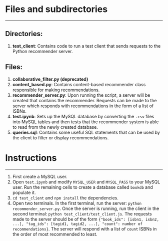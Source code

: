 # Files and subdirectories
___
## Directories:
1. __test_client__: Contains code to run a test client that sends requests to the Python recommender server.

## Files:
1. __collaborative_filter.py (deprecated)__
2. __content_based.py__: Contains content-based recommender class responsible for making recommendations.
3. __recommender_server.py__: Upon running the script, a server will be created that contains the recommender. Requests can be made to the server which responds with recommendations in the form of a list of ISBNs.
4. __test.ipynb__: Sets up the MySQL database by converting the `.csv` files into MySQL tables and then tests that the recommender system is able to read from the newly created database.
5. __queries.sql__: Contains some useful SQL statements that can be used by the client to filter or display recommendations.

# Instructions
___
1. First create a MySQL user.
2. Open `test.ipynb` and modify `MYSQL_USER` and `MYSQL_PASS` to your MySQL user. Run the remaining cells to create a database called `bookdb` and populate it.
3. `cd test_client` and `npm install` the dependencies.
4. Open two terminals. In the first terminal, run the server: `python recommender_server.py`. Once the server is running, run the client in the second terminal: `python test_client/test_client.js`. The requests made to the server should be of the form `{"book_ids": [isbn1, isbn2, ...], "tag_ids": [tagid1, tagid2, ...], "count": number of recommendations}`. The server will respond with a list of `count` ISBNs in the order of most recommended to least.
